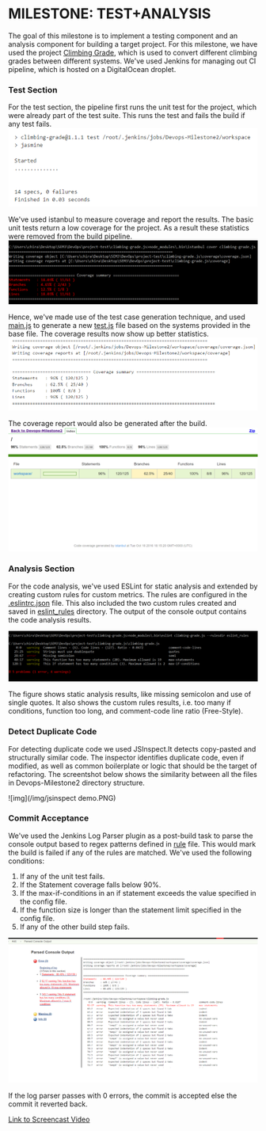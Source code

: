 # MILESTONE: TEST+ANALYSIS

The goal of this milestone is to implement a testing component and an analysis component for building a target project.
For this milestone, we have used the project [Climbing Grade](https://github.com/Grantismo/climbing-grade.js/), which is used to convert different climbing grades between different systems. We've used Jenkins for managing out CI pipeline, which is hosted on a DigitalOcean droplet. 

### Test Section

For the test section, the pipeline first runs the unit test for the project, which were already part of the test suite. This runs the test and fails the build if any test fails.
![img](/img/unit_test.PNG)

We've used istanbul to measure coverage and report the results. The basic unit tests return a low coverage for the project. As a result these statistics were removed from the build pipeline. 
![img](/img/base_coverage.PNG)

Hence, we've made use of the test case generation technique, and used [main.js](https://github.ncsu.edu/sarora6/DevOps-Milestone2/blob/master/main.js) to generate a new [test.js](https://github.ncsu.edu/sarora6/DevOps-Milestone2/blob/master/test.js) file based on the systems provided in the base file. The coverage results now show up better statistics. 
![img](/img/coverage.PNG)

The coverage report would also be generated after the build.
![img](img/coverage_report.PNG)

### Analysis Section

For the code analysis, we've used ESLint for static analysis and extended by creating custom rules for custom metrics. The rules are configured in the [.eslintrc.json](https://github.ncsu.edu/sarora6/DevOps-Milestone2/blob/master/.eslintrc.json) file. This also included the two custom rules created and saved in [eslint_rules](https://github.ncsu.edu/sarora6/DevOps-Milestone2/tree/master/eslint_rules) directory. The output of the console output contains the code analysis results.

![img](/img/eslint.PNG)

The figure shows static analysis results, like missing semicolon and use of single quotes. It also shows the custom rules results, i.e. too many if conditions, function too long, and comment-code line ratio (Free-Style). 

### Detect Duplicate Code

For detecting duplicate code we used JSInspect.It detects copy-pasted and structurally similar code. The inspector identifies duplicate code, even if modified, as well as common boilerplate or logic that should be the target of refactoring. The screentshot below shows the similarity between all the files in Devops-Milestone2 directory structure.

![img](/img/jsinspect demo.PNG)

### Commit Acceptance

We've used the Jenkins Log Parser plugin as a post-build task to parse the console output based to regex patterns defined in [rule](https://github.ncsu.edu/sarora6/DevOps-Milestone2/blob/master/parsing_rules/rule) file. This would mark the build is failed if any of the rules are matched. We've used the following conditions:

1. If any of the unit test fails.
2. If the Statement coverage falls below 90%.
2. If the max-if-conditions in an if statement exceeds the value specified in the config file.
3. If the function size is longer than the statement limit specified in the config file.
4. If any of the other build step fails.

![img](/img/log_parser.PNG)

If the log parser passes with 0 errors, the commit is accepted else the commit it reverted back.

[Link to Screencast Video](https://youtu.be/IwbhFb2Uyt4)
